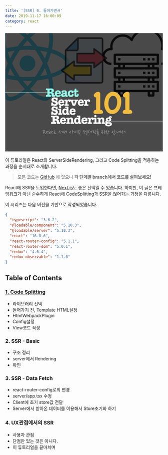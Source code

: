 ```yaml
---
title: '[SSR] 0. 들어가면서'
date: 2019-11-17 16:00:09
category: react
---
```


![image-thumbnail](./images/thumbnail.png)

이 튜토리얼은 React와 ServerSideRendering, 그리고 Code Splitting을 적용하는 과정을 순서대로 소개합니다.

> 모든 코드는 [GitHub](https://github.com/soYoung210/react-ssr-code-splitting) 에 있으니 **각 단계별 branch에서 코드를 살펴보세요!**

React에 SSR을 도입한다면, [Next.js](https://nextjs.org/)도 좋은 선택일 수 있습니다. 하지만, 이 글은 프레임워크가 아닌 순수하게 React에 CodeSplitting과 SSR을 얹어가는 과정을 다룹니다.

이 시리즈는 다음 버전을 기반으로 작성되었습니다.

```json
{
  "typescript": "3.6.2",
  "@loadable/component": "5.10.3",
  "@loadable/server": "5.10.3",
  "react": "16.8.6",
  "react-router-config": "5.1.1",
  "react-router-dom": "5.0.1",
  "redux": "4.0.4",
  "redux-observable": "1.1.0"
}
```

## Table of Contents

### [1. Code Splitting](https://so-so.dev/react/[ssr]1.-codesplitting/)
- 라이브러리 선택
- 들어가기 전, Template HTML설정
- HtmlWebpackPlugin
- Config설정
- View코드 작성

### 2. SSR - Basic
- 구조 정리
- server에서 Rendering
- 확인

### 3. SSR - Data Fetch
- react-router-config로의 변경 
- server/app.tsx 수정
- Client에 초기 store값 전달 
- Server에서 받아온 데이터를 이용해서 Store초기화 하기

### 4. UX관점에서의 SSR
- 사용자 관점
- 단점만 있는 것은 아니다.
- 이 튜토리얼을 끝마치며
